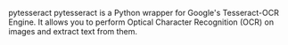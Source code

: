 pytesseract
pytesseract is a Python wrapper for Google's Tesseract-OCR Engine. It allows you to perform Optical Character Recognition (OCR) on images and extract text from them.
